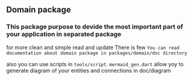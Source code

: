 
## Domain package
### This package purpose to devide the most important part of your application in separated package 
for more clean and simple read and update
There is few 
`You can read documentation about domain package in packages/domain/doc directory`

also you can use scripts in `tools/script`. `mermaid_gen.dart` allow yoy to generate diagram of your entities and connections in doc/diagram